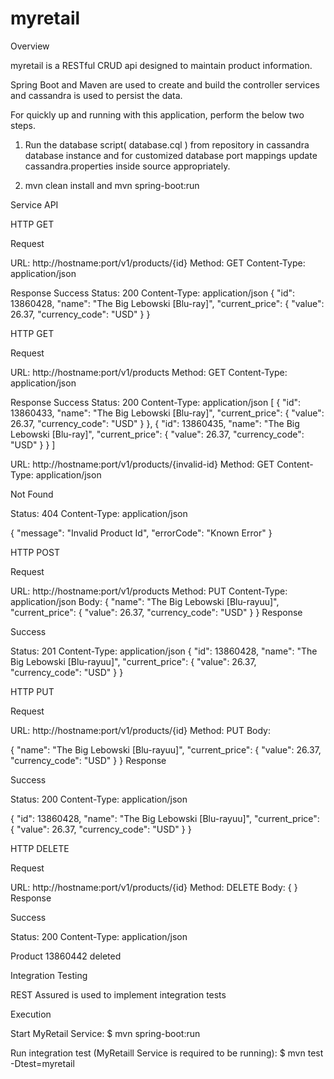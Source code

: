# myretail

Overview

myretail is a RESTful CRUD api designed to maintain product information.  

Spring Boot and Maven are used to create and build the controller services and cassandra is used to persist the data.

For quickly up and running with this application, perform the below two steps.

1) Run the database script( database.cql ) from repository in cassandra database instance and for customized database port mappings update cassandra.properties inside source appropriately.

2) mvn clean install and mvn spring-boot:run 


Service API

HTTP GET

Request

URL: http://hostname:port/v1/products/{id}
Method: GET
Content-Type: application/json

Response
Success
Status: 200
Content-Type: application/json
{
  "id": 13860428,
  "name": "The Big Lebowski [Blu-ray]",
  "current_price": {
    "value": 26.37,
    "currency_code": "USD"
  }
}

HTTP GET

Request

URL: http://hostname:port/v1/products
Method: GET
Content-Type: application/json

Response
Success
Status: 200
Content-Type: application/json
[
  {
    "id": 13860433,
    "name": "The Big Lebowski [Blu-ray]",
    "current_price": {
      "value": 26.37,
      "currency_code": "USD"
    }
  },
  {
    "id": 13860435,
    "name": "The Big Lebowski [Blu-ray]",
    "current_price": {
      "value": 26.37,
      "currency_code": "USD"
    }
  }
]


URL: http://hostname:port/v1/products/{invalid-id}
Method: GET
Content-Type: application/json

Not Found

Status: 404
Content-Type: application/json

{
  "message": "Invalid Product Id",
  "errorCode": "Known Error"
}


HTTP POST

Request 

URL:  http://hostname:port/v1/products
Method: PUT
Content-Type: application/json
Body:
{ 
  "name": "The Big Lebowski [Blu-rayuu]",
  "current_price": {
    "value": 26.37,
    "currency_code": "USD"
  }
}
Response

Success

Status: 201
Content-Type: application/json
{
  "id": 13860428,
  "name": "The Big Lebowski [Blu-rayuu]",
  "current_price": {
    "value": 26.37,
    "currency_code": "USD"
  }
}



HTTP PUT

Request 

URL:  http://hostname:port/v1/products/{id}
Method: PUT
Body:

{ 
  "name": "The Big Lebowski [Blu-rayuu]",
  "current_price": {
    "value": 26.37,
    "currency_code": "USD"
  }
}
Response

Success

Status: 200
Content-Type: application/json

{
  "id": 13860428,
  "name": "The Big Lebowski [Blu-rayuu]",
  "current_price": {
    "value": 26.37,
    "currency_code": "USD"
  }
}



HTTP DELETE

Request 

URL:  http://hostname:port/v1/products/{id}
Method: DELETE
Body:
{
}
Response

Success

Status: 200
Content-Type: application/json

Product 13860442 deleted



Integration Testing

REST Assured is used to implement integration tests

Execution

Start MyRetail Service:
$ mvn spring-boot:run


Run integration test (MyRetaill Service is required to be running):
$ mvn test -Dtest=myretail



